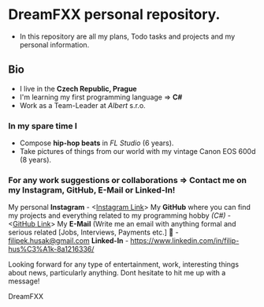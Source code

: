 # DreamFXX personal repository.
- In this repository are all my plans, Todo tasks and projects and my personal information.

## Bio
- I live in the **Czech Republic, Prague**
- I'm learning my first programming language => **C#**
- Work as a Team-Leader at *Albert* s.r.o.
### In my spare time I
  - Compose **hip-hop beats** in *FL Studio* (6 years).
  - Take pictures of things from our world with my vintage Canon EOS 600d (8 years).

### For any work suggestions or collaborations => Contact me on my Instagram, GitHub, E-Mail or Linked-In!
My personal **Instagram** - <[Instagram Link](https://www.instagram.com/husakfilip44_)>
My **GitHub** where you can find my projects and everything related to my programming hobby *(C#)* - <[GitHub Link](https://github.com/DreamFXX)>
My **E-Mail** (Write me an email with anything formal and serious related [Jobs, Interviews, Payments etc.] 📝 - <filipek.husak@gmail.com>
**Linked-In** - <https://www.linkedin.com/in/filip-hus%C3%A1k-8a1216336/>

Looking forward for any type of entertainment, work, interesting things about news, particularly anything. Dont hesitate to hit me up with a message!


DreamFXX
